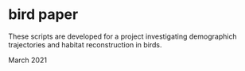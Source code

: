 # bird paper
These scripts are developed for a project investigating demographich trajectories and habitat reconstruction in birds.

March 2021

